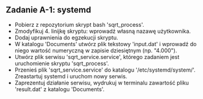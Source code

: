 ## Zadanie A-1: systemd
* Pobierz z repozytorium skrypt bash 'sqrt_process'.
* Zmodyfikuj 4. linijkę skryptu: wprowadź własną nazawę użytkownika.
* Dodaj uprawnienia do egzekucji skryptu. 
* W katalogu 'Documents' utwórz plik tekstowy 'input.dat' i wprowadź do niego wartość numeryczną w zapisie dziesiętnym (np. "4.000").  
* Utwórz plik serwisu 'sqrt_service.service', którego zadaniem jest uruchomienie skryptu 'sqrt_process'.
* Przenieś plik 'sqrt_service.service' do  katalogu '/etc/systemd/system/'. Zreastartuj systemd i uruchom nowy serwis.
* Zaprezentuj działanie serwisu, wydrukuj w terminalu zawartość pliku 'result.dat' z katalogu 'Documents'.